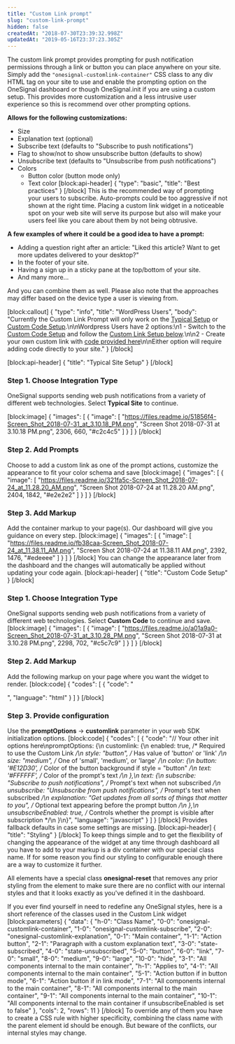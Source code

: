 ```yaml
---
title: "Custom Link prompt"
slug: "custom-link-prompt"
hidden: false
createdAt: "2018-07-30T23:39:32.998Z"
updatedAt: "2019-05-16T23:37:23.305Z"
---
```

The custom link prompt provides prompting for push notification permissions through a link or button you can place anywhere on your site. Simply add the `"onesignal-customlink-container"` CSS class to any div HTML tag on your site to use and enable the prompting option on the OneSignal dashboard or though OneSignal.init if you are using a custom setup. This provides more customization and a less intrusive user experience so this is recommend over other prompting options.

**Allows for the following customizations:**
* Size
* Explanation text (optional)
* Subscribe text (defaults to "Subscribe to push notifications")
* Flag to show/not to show unsubscribe button (defaults to show)
* Unsubscribe text (defaults to "Unsubscribe from push notifications")
* Colors
  * Button color (button mode only)
  * Text color
[block:api-header]
{
  "type": "basic",
  "title": "Best practices"
}
[/block]
This is the recommended way of prompting your users to subscribe. Auto-prompts could be too aggressive if not shown at the right time. Placing a custom link widget in a noticeable spot on your web site will serve its purpose but also will make your users feel like you care about them by not being obtrusive.

**A few examples of where it could be a good idea to have a prompt:**
* Adding a question right after an article: "Liked this article? Want to get more updates delivered to your desktop?"
* In the footer of your site.
* Having a sign up in a sticky pane at the top/bottom of your site.
* And many more...

And you can combine them as well. Please also note that the approaches may differ based on the device type a user is viewing from.



[block:callout]
{
  "type": "info",
  "title": "WordPress Users",
  "body": "Currently the Custom Link Prompt will only work on the [Typical Setup](doc:web-push-typical-setup) or [Custom Code Setup](doc:web-push-custom-code-setup).\n\nWordpress Users have 2 options:\n1 - Switch to the [Custom Code Setup](doc:web-push-custom-code-setup) and follow the [Custom Link Setup below](#section-custom-code-setup).\n\n2 - Create your own custom link with [code provided here](doc:web-push-custom-code-examples#section-custom-link-prompt)\n\nEither option will require adding code directly to your site."
}
[/block]

[block:api-header]
{
  "title": "Typical Site Setup"
}
[/block]
### Step 1. Choose Integration Type

OneSignal supports sending web push notifications from a variety of different web technologies. Select **Typical Site** to continue.

[block:image]
{
  "images": [
    {
      "image": [
        "https://files.readme.io/51856f4-Screen_Shot_2018-07-31_at_3.10.18_PM.png",
        "Screen Shot 2018-07-31 at 3.10.18 PM.png",
        2306,
        660,
        "#c2c4c5"
      ]
    }
  ]
}
[/block]
### Step 2. Add Prompts

Choose to add a custom link as one of the prompt actions, customize the appearance to fit your color schema and save
[block:image]
{
  "images": [
    {
      "image": [
        "https://files.readme.io/321fa5c-Screen_Shot_2018-07-24_at_11.28.20_AM.png",
        "Screen Shot 2018-07-24 at 11.28.20 AM.png",
        2404,
        1842,
        "#e2e2e2"
      ]
    }
  ]
}
[/block]
### Step 3. Add Markup

Add the container markup to your page(s). Our dashboard will give you guidance on every step.
[block:image]
{
  "images": [
    {
      "image": [
        "https://files.readme.io/fb38caa-Screen_Shot_2018-07-24_at_11.38.11_AM.png",
        "Screen Shot 2018-07-24 at 11.38.11 AM.png",
        2392,
        1476,
        "#edeeee"
      ]
    }
  ]
}
[/block]
You can change the appearance later from the dashboard and the changes will automatically be applied without updating your code again.
[block:api-header]
{
  "title": "Custom Code Setup"
}
[/block]
### Step 1. Choose Integration Type

OneSignal supports sending web push notifications from a variety of different web technologies. Select **Custom Code** to continue and save.
[block:image]
{
  "images": [
    {
      "image": [
        "https://files.readme.io/a01a9a0-Screen_Shot_2018-07-31_at_3.10.28_PM.png",
        "Screen Shot 2018-07-31 at 3.10.28 PM.png",
        2298,
        702,
        "#c5c7c9"
      ]
    }
  ]
}
[/block]
### Step 2. Add Markup

Add the following markup on your page where you want the widget to render.
[block:code]
{
  "codes": [
    {
      "code": "<div class='onesignal-customlink-container'></div>",
      "language": "html"
    }
  ]
}
[/block]
### Step 3. Provide configuration

Use the **promptOptions** -> **customlink** parameter in your web SDK initialization options.
[block:code]
{
  "codes": [
    {
      "code": "// Your other init options here\npromptOptions: {\n  customlink: {\n    enabled: true, /* Required to use the Custom Link */\n    style: \"button\", /* Has value of 'button' or 'link' */\n    size: \"medium\", /* One of 'small', 'medium', or 'large' */\n    color: {\n      button: '#E12D30', /* Color of the button background if style = \"button\" */\n      text: '#FFFFFF', /* Color of the prompt's text */\n    },\n    text: {\n      subscribe: \"Subscribe to push notifications\", /* Prompt's text when not subscribed */\n      unsubscribe: \"Unsubscribe from push notifications\", /* Prompt's text when subscribed */\n      explanation: \"Get updates from all sorts of things that matter to you\", /* Optional text appearing before the prompt button */\n    },\n    unsubscribeEnabled: true, /* Controls whether the prompt is visible after subscription */\n  }\n}",
      "language": "javascript"
    }
  ]
}
[/block]
Provides fallback defaults in case some settings are missing.
[block:api-header]
{
  "title": "Styling"
}
[/block]
To keep things simple and to get the flexibility of changing the appearance of the widget at any time through dashboard all you have to add to your markup is a div container with our special class name. If for some reason you find our styling to configurable enough there are a way to customize it further.

All elements have a special class **onesignal-reset** that removes any prior styling from the element to make sure there are no conflict with our internal styles and that it looks exactly as you've defined it in the dashboard.

If you ever find yourself in need to redefine any OneSignal styles, here is a short reference of the classes used in the Custom Link widget
[block:parameters]
{
  "data": {
    "h-0": "Class Name",
    "0-0": "onesignal-customlink-container",
    "1-0": "onesignal-customlink-subscribe",
    "2-0": "onesignal-customlink-explanation",
    "0-1": "Main container",
    "1-1": "Action button",
    "2-1": "Paragraph with a custom explanation text",
    "3-0": "state-subscribed",
    "4-0": "state-unsubscribed",
    "5-0": "button",
    "6-0": "link",
    "7-0": "small",
    "8-0": "medium",
    "9-0": "large",
    "10-0": "hide",
    "3-1": "All components internal to the main container",
    "h-1": "Applies to",
    "4-1": "All components internal to the main container",
    "5-1": "Action button if in button mode",
    "6-1": "Action button if in link mode",
    "7-1": "All components internal to the main container",
    "8-1": "All components internal to the main container",
    "9-1": "All components internal to the main container",
    "10-1": "All components internal to the main container if unsubscribeEnabled is set to false"
  },
  "cols": 2,
  "rows": 11
}
[/block]
To override any of them you have to create a CSS rule with higher specificity, combining the class name with the parent element id should be enough. But beware of the conflicts, our internal styles may change.